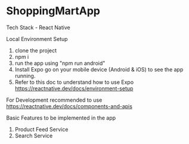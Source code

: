 # ShoppingMartApp

Tech Stack - React Native

Local Environment Setup
1. clone the project
2. npm i
3. run the app using "npm run android"
4. Install Expo go on your mobile device (Android & iOS) to see the app running.
5. Refer to this doc to understand how to use Expo https://reactnative.dev/docs/environment-setup

For Development recommended to use https://reactnative.dev/docs/components-and-apis

Basic Features to be implemented in the app
1. Product Feed Service
2. Search Service

